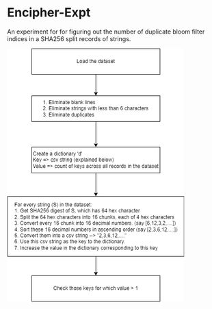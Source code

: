 # Encipher-Expt
An experiment for for figuring out the number of duplicate bloom filter indices in a SHA256 split records of strings.

<img src="Activity.png"/>
